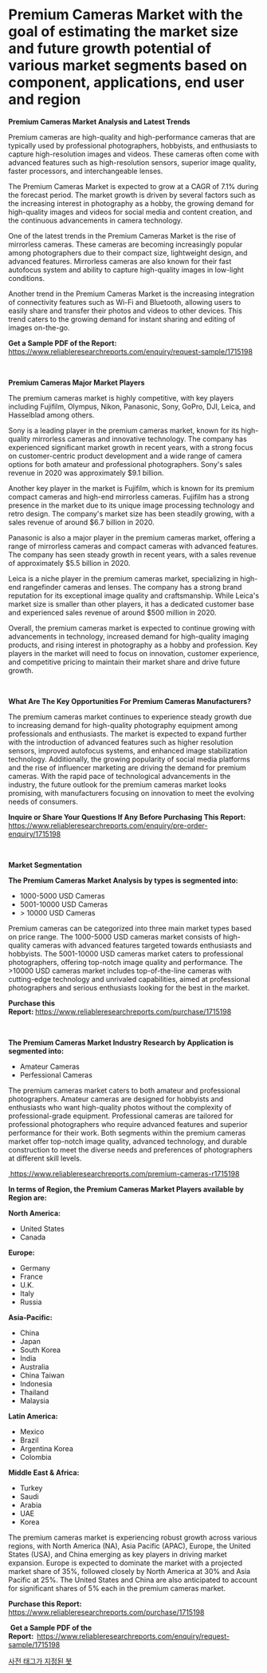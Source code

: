 <p><h1>Premium Cameras Market with the goal of estimating the market size and future growth potential of various market segments based on component, applications, end user and region</h1></p><p><strong>Premium Cameras Market Analysis and Latest Trends</strong></p>
<p><p>Premium cameras are high-quality and high-performance cameras that are typically used by professional photographers, hobbyists, and enthusiasts to capture high-resolution images and videos. These cameras often come with advanced features such as high-resolution sensors, superior image quality, faster processors, and interchangeable lenses.</p><p>The Premium Cameras Market is expected to grow at a CAGR of 7.1% during the forecast period. The market growth is driven by several factors such as the increasing interest in photography as a hobby, the growing demand for high-quality images and videos for social media and content creation, and the continuous advancements in camera technology.</p><p>One of the latest trends in the Premium Cameras Market is the rise of mirrorless cameras. These cameras are becoming increasingly popular among photographers due to their compact size, lightweight design, and advanced features. Mirrorless cameras are also known for their fast autofocus system and ability to capture high-quality images in low-light conditions.</p><p>Another trend in the Premium Cameras Market is the increasing integration of connectivity features such as Wi-Fi and Bluetooth, allowing users to easily share and transfer their photos and videos to other devices. This trend caters to the growing demand for instant sharing and editing of images on-the-go.</p></p>
<p><strong>Get a Sample PDF of the Report:&nbsp;</strong> <a href="https://www.reliableresearchreports.com/enquiry/request-sample/1715198">https://www.reliableresearchreports.com/enquiry/request-sample/1715198</a></p>
<p>&nbsp;</p>
<p><strong>Premium Cameras Major Market Players</strong></p>
<p><p>The premium cameras market is highly competitive, with key players including Fujifilm, Olympus, Nikon, Panasonic, Sony, GoPro, DJI, Leica, and Hasselblad among others. </p><p>Sony is a leading player in the premium cameras market, known for its high-quality mirrorless cameras and innovative technology. The company has experienced significant market growth in recent years, with a strong focus on customer-centric product development and a wide range of camera options for both amateur and professional photographers. Sony's sales revenue in 2020 was approximately $9.1 billion.</p><p>Another key player in the market is Fujifilm, which is known for its premium compact cameras and high-end mirrorless cameras. Fujifilm has a strong presence in the market due to its unique image processing technology and retro design. The company's market size has been steadily growing, with a sales revenue of around $6.7 billion in 2020.</p><p>Panasonic is also a major player in the premium cameras market, offering a range of mirrorless cameras and compact cameras with advanced features. The company has seen steady growth in recent years, with a sales revenue of approximately $5.5 billion in 2020.</p><p>Leica is a niche player in the premium cameras market, specializing in high-end rangefinder cameras and lenses. The company has a strong brand reputation for its exceptional image quality and craftsmanship. While Leica's market size is smaller than other players, it has a dedicated customer base and experienced sales revenue of around $500 million in 2020.</p><p>Overall, the premium cameras market is expected to continue growing with advancements in technology, increased demand for high-quality imaging products, and rising interest in photography as a hobby and profession. Key players in the market will need to focus on innovation, customer experience, and competitive pricing to maintain their market share and drive future growth.</p></p>
<p>&nbsp;</p>
<p><strong>What Are The Key Opportunities For Premium Cameras Manufacturers?</strong></p>
<p><p>The premium cameras market continues to experience steady growth due to increasing demand for high-quality photography equipment among professionals and enthusiasts. The market is expected to expand further with the introduction of advanced features such as higher resolution sensors, improved autofocus systems, and enhanced image stabilization technology. Additionally, the growing popularity of social media platforms and the rise of influencer marketing are driving the demand for premium cameras. With the rapid pace of technological advancements in the industry, the future outlook for the premium cameras market looks promising, with manufacturers focusing on innovation to meet the evolving needs of consumers.</p></p>
<p><strong>Inquire or Share Your Questions If Any Before Purchasing This Report:</strong> <a href="https://www.reliableresearchreports.com/enquiry/pre-order-enquiry/1715198">https://www.reliableresearchreports.com/enquiry/pre-order-enquiry/1715198</a></p>
<p>&nbsp;</p>
<p><strong>Market Segmentation</strong></p>
<p><strong>The Premium Cameras Market Analysis by types is segmented into:</strong></p>
<p><ul><li>1000-5000 USD Cameras</li><li>5001-10000 USD Cameras</li><li>> 10000 USD Cameras</li></ul></p>
<p><p>Premium cameras can be categorized into three main market types based on price range. The 1000-5000 USD cameras market consists of high-quality cameras with advanced features targeted towards enthusiasts and hobbyists. The 5001-10000 USD cameras market caters to professional photographers, offering top-notch image quality and performance. The >10000 USD cameras market includes top-of-the-line cameras with cutting-edge technology and unrivaled capabilities, aimed at professional photographers and serious enthusiasts looking for the best in the market.</p></p>
<p><strong>Purchase this Report:&nbsp;</strong><a href="https://www.reliableresearchreports.com/purchase/1715198">https://www.reliableresearchreports.com/purchase/1715198</a></p>
<p>&nbsp;</p>
<p><strong>The Premium Cameras Market Industry Research by Application is segmented into:</strong></p>
<p><ul><li>Amateur Cameras</li><li>Perfessional Cameras</li></ul></p>
<p><p>The premium cameras market caters to both amateur and professional photographers. Amateur cameras are designed for hobbyists and enthusiasts who want high-quality photos without the complexity of professional-grade equipment. Professional cameras are tailored for professional photographers who require advanced features and superior performance for their work. Both segments within the premium cameras market offer top-notch image quality, advanced technology, and durable construction to meet the diverse needs and preferences of photographers at different skill levels.</p></p>
<p><a href="https://www.reliableresearchreports.com/premium-cameras-r1715198">&nbsp;https://www.reliableresearchreports.com/premium-cameras-r1715198</a></p>
<p><strong>In terms of Region, the Premium Cameras Market Players available by Region are:</strong></p>
<p>
    <p> <strong> North America: </strong>
        <ul>
            <li>United States</li>
            <li>Canada</li>
        </ul>
        </p> 
    <p> <strong> Europe: </strong>
        <ul>
            <li>Germany</li>
            <li>France</li>
            <li>U.K.</li>
            <li>Italy</li>
            <li>Russia</li>
        </ul>
        </p> 
    <p> <strong> Asia-Pacific: </strong>
        <ul>
            <li>China</li>
            <li>Japan</li>
            <li>South Korea</li>
            <li>India</li>
            <li>Australia</li>
            <li>China Taiwan</li>
            <li>Indonesia</li>
            <li>Thailand</li>
            <li>Malaysia</li>
        </ul>
        </p> 
    <p> <strong> Latin America: </strong>
        <ul>
            <li>Mexico</li>
            <li>Brazil</li>
            <li>Argentina Korea</li>
            <li>Colombia</li>
        </ul>
        </p> 
    <p> <strong> Middle East & Africa: </strong>
        <ul>
            <li>Turkey</li>
            <li>Saudi</li>
            <li>Arabia</li>
            <li>UAE</li>
            <li>Korea</li>
        </ul>
    </p>
    </p>
<p><p>The premium cameras market is experiencing robust growth across various regions, with North America (NA), Asia Pacific (APAC), Europe, the United States (USA), and China emerging as key players in driving market expansion. Europe is expected to dominate the market with a projected market share of 35%, followed closely by North America at 30% and Asia Pacific at 25%. The United States and China are also anticipated to account for significant shares of 5% each in the premium cameras market.</p></p>
<p><strong>Purchase this Report: </strong><a href="https://www.reliableresearchreports.com/purchase/1715198">https://www.reliableresearchreports.com/purchase/1715198</a></p>
<p>&nbsp;<strong>Get a Sample PDF of the Report:&nbsp;&nbsp;</strong><a href="https://www.reliableresearchreports.com/enquiry/request-sample/1715198">https://www.reliableresearchreports.com/enquiry/request-sample/1715198</a></p>
<p><strong></strong></p>
<p><p><a href="https://medium.com/@edaunhshhs/%EC%82%AC%EC%A0%84-%ED%83%9C%EA%B7%B8%EA%B0%80-%EC%A7%80%EC%A0%95%EB%90%9C-%EB%B4%87-%EC%8B%9C%EC%9E%A5-%EA%B7%9C%EB%AA%A8-%EC%8B%9C%EC%9E%A5-%EC%84%B8%EB%B6%84%ED%99%94-%EC%8B%9C%EC%9E%A5-%EB%8F%99%ED%96%A5-%EB%B0%8F-%EC%84%B1%EC%9E%A5-%EB%B6%84%EC%84%9D-2031%EB%85%84%EA%B9%8C%EC%A7%80-%EC%98%88%EC%B8%A1%ED%95%A9%EB%8B%88%EB%8B%A4-ff03fa405804">사전 태그가 지정된 봇</a></p></p>
